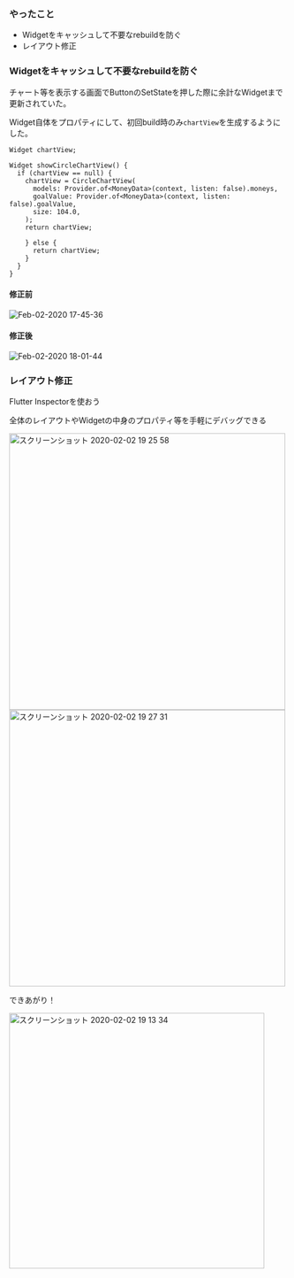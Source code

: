 ### やったこと
- Widgetをキャッシュして不要なrebuildを防ぐ
- レイアウト修正


### Widgetをキャッシュして不要なrebuildを防ぐ

チャート等を表示する画面でButtonのSetStateを押した際に余計なWidgetまで更新されていた。

Widget自体をプロパティにして、初回build時のみ`chartView`を生成するようにした。
```
Widget chartView;

Widget showCircleChartView() {
  if (chartView == null) {
    chartView = CircleChartView(
      models: Provider.of<MoneyData>(context, listen: false).moneys,
      goalValue: Provider.of<MoneyData>(context, listen: false).goalValue,
      size: 104.0,
    );
    return chartView;
  
    } else {
      return chartView;
    }
  }
}
```

#### 修正前

![Feb-02-2020 17-45-36](https://user-images.githubusercontent.com/11751495/73606726-d10d5180-45f0-11ea-84e3-8e1bd64f596f.gif)

#### 修正後

![Feb-02-2020 18-01-44](https://user-images.githubusercontent.com/11751495/73606815-84764600-45f1-11ea-91b3-f3078fd47277.gif)

### レイアウト修正

Flutter Inspectorを使おう

全体のレイアウトやWidgetの中身のプロパティ等を手軽にデバッグできる

<img width="500" alt="スクリーンショット 2020-02-02 19 25 58" src="https://user-images.githubusercontent.com/11751495/73606849-2302a700-45f2-11ea-97a0-0e62a739fa4f.png">
<img width="500" alt="スクリーンショット 2020-02-02 19 27 31" src="https://user-images.githubusercontent.com/11751495/73606855-36ae0d80-45f2-11ea-98e3-859e3fa07eee.png">


できあがり！

<img width="462" alt="スクリーンショット 2020-02-02 19 13 34" src="https://user-images.githubusercontent.com/11751495/73606824-b4bde480-45f1-11ea-8115-0b08fcf79e13.png">


